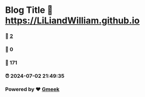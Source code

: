 # Blog Title :link: https://LiLiandWilliam.github.io 
### :page_facing_up: [2](https://LiLiandWilliam.github.io/tag.html) 
### :speech_balloon: 0 
### :hibiscus: 171 
### :alarm_clock: 2024-07-02 21:49:35 
### Powered by :heart: [Gmeek](https://github.com/Meekdai/Gmeek)
